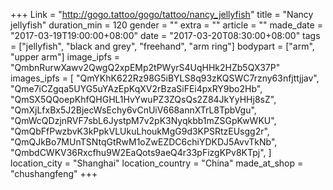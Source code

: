 +++
Link = "http://gogo.tattoo/gogo/tattoo/nancy_jellyfish"
title = "Nancy jellyfish"
duration_min = 120
gender = ""
extra = ""
article = ""
made_date = "2017-03-19T19:00:00+08:00"
date = "2017-03-20T08:30:00+08:00"
tags = ["jellyfish", "black and grey", "freehand", "arm ring"]
bodypart = ["arm", "upper arm"]
image_ipfs = "QmbnRurwXawv2QwgQ2xpEMp2tPWyrS4UqHHk2HZb5QX37P"
images_ipfs = [  "QmYKhK622Rz98G5iBYLS8q93zKQSWC7rzny63nfjttjjav",
  "Qme7iCZgqa5UYG5uYAzEpKqXV2rBzaSiFEi4pxRY9bo2Hb",
  "QmSX5QQoepKhfQHGHL1HvYwuPZ3ZQsQs2Z84JkYyHHj8sZ",
  "QmXjLfxBx5J2BjecWsEchy6vCnUiV668annXTrL8TpbVgu",
  "QmWcQDzjnRVF7sbL6JystpM7v2pK3Nyqkbb1mZSGpKwWKU",
  "QmQbFfPwzbvK3kPpkVLUkuLhoukMgG9d3KPSRtzEUsgg2r",
  "QmQJkBo7MUnTSNtqGtRwM1oZwEZDC6chiYDKDJ5AvvTkNb",
  "QmbdCWKV36Rxcfhu9W2EaQots9aeQ4r33pFizgKPv8KTpj",
]
location_city = "Shanghai"
location_country = "China"
made_at_shop = "chushangfeng"
+++
